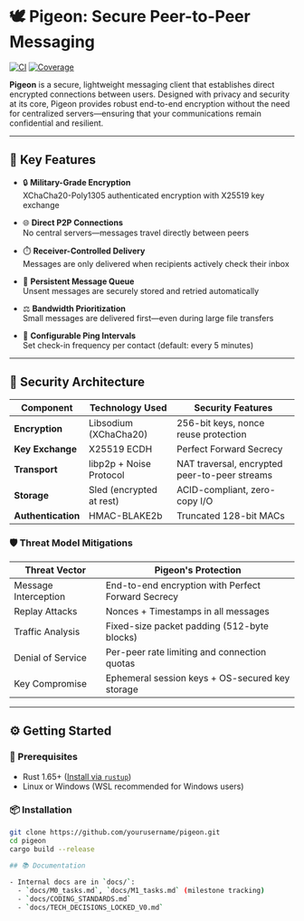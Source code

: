 # 🕊️ Pigeon: Secure Peer-to-Peer Messaging

[![CI](https://img.shields.io/github/actions/workflow/status/yourusername/pigeon/ci.yml?branch=main)](https://github.com/yourusername/pigeon/actions/workflows/ci.yml)
[![Coverage](https://img.shields.io/badge/coverage-tarpaulin-green)](https://github.com/yourusername/pigeon/actions/workflows/ci.yml)

**Pigeon** is a secure, lightweight messaging client that establishes direct encrypted connections between users. Designed with privacy and security at its core, Pigeon provides robust end-to-end encryption without the need for centralized servers—ensuring that your communications remain confidential and resilient.

---

## 🚀 Key Features

- 🔒 **Military-Grade Encryption**  
  XChaCha20-Poly1305 authenticated encryption with X25519 key exchange

- 🌐 **Direct P2P Connections**  
  No central servers—messages travel directly between peers

- ⏱️ **Receiver-Controlled Delivery**  
  Messages are only delivered when recipients actively check their inbox

- 🔁 **Persistent Message Queue**  
  Unsent messages are securely stored and retried automatically

- ⚖️ **Bandwidth Prioritization**  
  Small messages are delivered first—even during large file transfers

- 🔧 **Configurable Ping Intervals**  
  Set check-in frequency per contact (default: every 5 minutes)

---

## 🔐 Security Architecture

| Component          | Technology Used          | Security Features                                  |
|-------------------|--------------------------|----------------------------------------------------|
| **Encryption**     | Libsodium (XChaCha20)     | 256-bit keys, nonce reuse protection               |
| **Key Exchange**   | X25519 ECDH               | Perfect Forward Secrecy                            |
| **Transport**      | libp2p + Noise Protocol   | NAT traversal, encrypted peer-to-peer streams      |
| **Storage**        | Sled (encrypted at rest)  | ACID-compliant, zero-copy I/O                      |
| **Authentication** | HMAC-BLAKE2b              | Truncated 128-bit MACs                             |

### 🛡️ Threat Model Mitigations

| Threat Vector           | Pigeon's Protection                                        |
|-------------------------|------------------------------------------------------------|
| Message Interception    | End-to-end encryption with Perfect Forward Secrecy         |
| Replay Attacks          | Nonces + Timestamps in all messages                        |
| Traffic Analysis        | Fixed-size packet padding (512-byte blocks)                |
| Denial of Service       | Per-peer rate limiting and connection quotas               |
| Key Compromise          | Ephemeral session keys + OS-secured key storage            |

---

## ⚙️ Getting Started

### 🧰 Prerequisites

- Rust 1.65+ ([Install via `rustup`](https://rustup.rs))
- Linux or Windows (WSL recommended for Windows users)

### 📦 Installation

```bash
git clone https://github.com/yourusername/pigeon.git
cd pigeon
cargo build --release
 
## 📚 Documentation

- Internal docs are in `docs/`:
  - `docs/M0_tasks.md`, `docs/M1_tasks.md` (milestone tracking)
  - `docs/CODING_STANDARDS.md`
  - `docs/TECH_DECISIONS_LOCKED_V0.md`